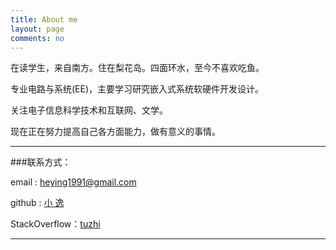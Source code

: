 ```yaml
---
title: About me
layout: page
comments: no
---
```


在读学生，来自南方。住在梨花岛。四面环水，至今不喜欢吃鱼。

专业电路与系统(EE)，主要学习研究嵌入式系统软硬件开发设计。

关注电子信息科学技术和互联网、文学。

现在正在努力提高自己各方面能力，做有意义的事情。


----

###联系方式：        

email  : heying1991@gmail.com

github : [小 逸](https://github.com/huangtuzhi)

StackOverflow：[tuzhi](http://stackoverflow.com/users/3981239/huangtuzhi)

----

